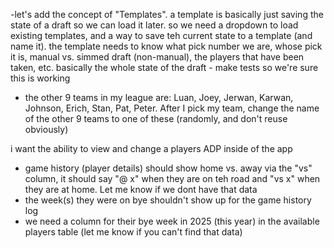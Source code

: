 -let's add the concept of "Templates". a template is basically just saving the state of a draft so we can load it later. so we need a dropdown to load existing templates, and a way to save teh current state to a template (and name it). the template needs to know what pick number we are, whose pick it is, manual vs. simmed draft (non-manual), the players that have been taken, etc. basically the whole state of the draft
    - make tests so we're sure this is working


- the other 9 teams in my league are:
Luan, Joey, Jerwan, Karwan, Johnson, Erich, Stan, Pat, Peter. After I pick my team, change the name of the other 9 teams to one of these (randomly, and don't reuse obviously)

i want the ability to view and change a players ADP inside of the app

- game history (player details) should show home vs. away via the "vs" column, it should say "@ x" when they are on teh road and "vs x" when they are at home. Let me know if we dont have that data
- the week(s) they were on bye shouldn't show up for the game history log
- we need a column for their bye week in 2025 (this year) in the available players table (let me know if you can't find that data)